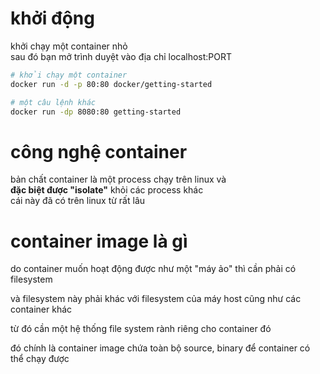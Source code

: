 # khởi động

khởi chạy một container nhỏ <br>
sau đó bạn mở trình duyệt vào địa chỉ localhost:PORT

```bash
# khởi chạy một container
docker run -d -p 80:80 docker/getting-started

# một câu lệnh khác
docker run -dp 8080:80 getting-started
```
    
# công nghệ container

bản chất container là một process chạy trên linux và <br>
**đặc biệt được "isolate"** khỏi các process khác <br>
cái này đã có trên linux từ rất lâu

# container image là gì

do container muốn hoạt động được như một "máy ảo" thì cần phải có filesystem

và filesystem này phải khác với filesystem của máy host cũng như các container khác

từ đó cần một hệ thống file system rành riêng cho container đó

đó chính là container image chứa toàn bộ source, binary để container có thể chạy được
